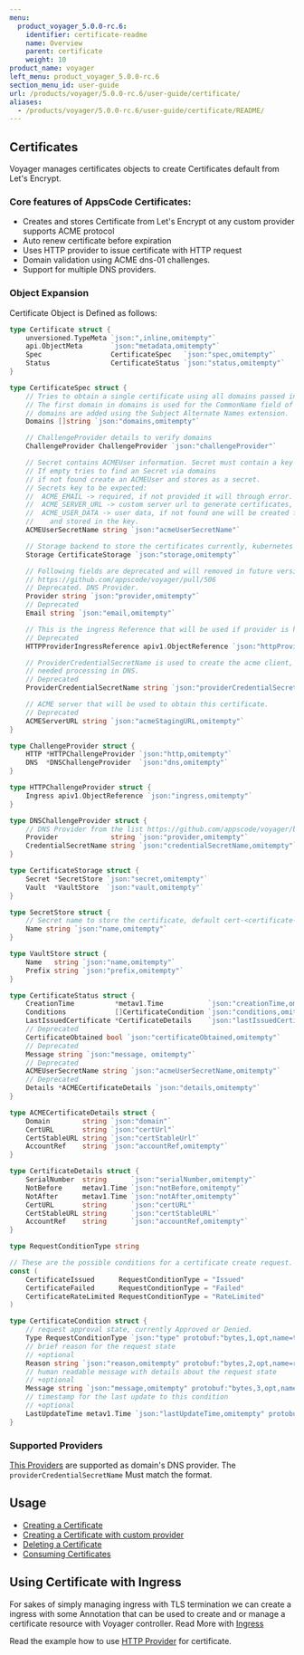 ```yaml
---
menu:
  product_voyager_5.0.0-rc.6:
    identifier: certificate-readme
    name: Overview
    parent: certificate
    weight: 10
product_name: voyager
left_menu: product_voyager_5.0.0-rc.6
section_menu_id: user-guide
url: /products/voyager/5.0.0-rc.6/user-guide/certificate/
aliases:
  - /products/voyager/5.0.0-rc.6/user-guide/certificate/README/
---
```


## Certificates
Voyager manages certificates objects to create Certificates default from Let's Encrypt.

### Core features of AppsCode Certificates:
  - Creates and stores Certificate from Let's Encrypt ot any custom provider supports ACME protocol
  - Auto renew certificate before expiration
  - Uses HTTP provider to issue certificate with HTTP request
  - Domain validation using ACME dns-01 challenges.
  - Support for multiple DNS providers.

### Object Expansion
Certificate Object is Defined as follows:

```go
type Certificate struct {
	unversioned.TypeMeta `json:",inline,omitempty"`
	api.ObjectMeta       `json:"metadata,omitempty"`
	Spec                 CertificateSpec   `json:"spec,omitempty"`
	Status               CertificateStatus `json:"status,omitempty"`
}

type CertificateSpec struct {
	// Tries to obtain a single certificate using all domains passed into Domains.
	// The first domain in domains is used for the CommonName field of the certificate, all other
	// domains are added using the Subject Alternate Names extension.
	Domains []string `json:"domains,omitempty"`

	// ChallengeProvider details to verify domains
	ChallengeProvider ChallengeProvider `json:"challengeProvider"`

	// Secret contains ACMEUser information. Secret must contain a key `email`
	// If empty tries to find an Secret via domains
	// if not found create an ACMEUser and stores as a secret.
	// Secrets key to be expected:
	//  ACME_EMAIL -> required, if not provided it will through error.
	//  ACME_SERVER_URL -> custom server url to generate certificates, default is lets encrypt.
	//  ACME_USER_DATA -> user data, if not found one will be created for the provided email,
	//    and stored in the key.
	ACMEUserSecretName string `json:"acmeUserSecretName"`

	// Storage backend to store the certificates currently, kubernetes secret and vault.
	Storage CertificateStorage `json:"storage,omitempty"`

	// Following fields are deprecated and will removed in future version.
	// https://github.com/appscode/voyager/pull/506
	// Deprecated. DNS Provider.
	Provider string `json:"provider,omitempty"`
	// Deprecated
	Email string `json:"email,omitempty"`

	// This is the ingress Reference that will be used if provider is http
	// Deprecated
	HTTPProviderIngressReference apiv1.ObjectReference `json:"httpProviderIngressReference,omitempty"`

	// ProviderCredentialSecretName is used to create the acme client, that will do
	// needed processing in DNS.
	// Deprecated
	ProviderCredentialSecretName string `json:"providerCredentialSecretName,omitempty"`

	// ACME server that will be used to obtain this certificate.
	// Deprecated
	ACMEServerURL string `json:"acmeStagingURL,omitempty"`
}

type ChallengeProvider struct {
	HTTP *HTTPChallengeProvider `json:"http,omitempty"`
	DNS  *DNSChallengeProvider  `json:"dns,omitempty"`
}

type HTTPChallengeProvider struct {
	Ingress apiv1.ObjectReference `json:"ingress,omitempty"`
}

type DNSChallengeProvider struct {
	// DNS Provider from the list https://github.com/appscode/voyager/blob/master/docs/user-guide/certificate/provider.md
	Provider             string `json:"provider,omitempty"`
	CredentialSecretName string `json:"credentialSecretName,omitempty"`
}

type CertificateStorage struct {
	Secret *SecretStore `json:"secret,omitempty"`
	Vault  *VaultStore  `json:"vault,omitempty"`
}

type SecretStore struct {
	// Secret name to store the certificate, default cert-<certificate-name>
	Name string `json:"name,omitempty"`
}

type VaultStore struct {
	Name   string `json:"name,omitempty"`
	Prefix string `json:"prefix,omitempty"`
}

type CertificateStatus struct {
	CreationTime          *metav1.Time           `json:"creationTime,omitempty"`
	Conditions            []CertificateCondition `json:"conditions,omitempty"`
	LastIssuedCertificate *CertificateDetails    `json:"lastIssuedCertificate,omitempty"`
	// Deprecated
	CertificateObtained bool `json:"certificateObtained,omitempty"`
	// Deprecated
	Message string `json:"message, omitempty"`
	// Deprecated
	ACMEUserSecretName string `json:"acmeUserSecretName,omitempty"`
	// Deprecated
	Details *ACMECertificateDetails `json:"details,omitempty"`
}

type ACMECertificateDetails struct {
	Domain        string `json:"domain"`
	CertURL       string `json:"certUrl"`
	CertStableURL string `json:"certStableUrl"`
	AccountRef    string `json:"accountRef,omitempty"`
}

type CertificateDetails struct {
	SerialNumber  string      `json:"serialNumber,omitempty"`
	NotBefore     metav1.Time `json:"notBefore,omitempty"`
	NotAfter      metav1.Time `json:"notAfter,omitempty"`
	CertURL       string      `json:"certURL"`
	CertStableURL string      `json:"certStableURL"`
	AccountRef    string      `json:"accountRef,omitempty"`
}

type RequestConditionType string

// These are the possible conditions for a certificate create request.
const (
	CertificateIssued      RequestConditionType = "Issued"
	CertificateFailed      RequestConditionType = "Failed"
	CertificateRateLimited RequestConditionType = "RateLimited"
)

type CertificateCondition struct {
	// request approval state, currently Approved or Denied.
	Type RequestConditionType `json:"type" protobuf:"bytes,1,opt,name=type,casttype=RequestConditionType"`
	// brief reason for the request state
	// +optional
	Reason string `json:"reason,omitempty" protobuf:"bytes,2,opt,name=reason"`
	// human readable message with details about the request state
	// +optional
	Message string `json:"message,omitempty" protobuf:"bytes,3,opt,name=message"`
	// timestamp for the last update to this condition
	// +optional
	LastUpdateTime metav1.Time `json:"lastUpdateTime,omitempty" protobuf:"bytes,4,opt,name=lastUpdateTime"`
}
```

### Supported Providers
[This Providers](provider.md) are supported as domain's DNS provider. The `providerCredentialSecretName` Must match the
format.

## Usage
- [Creating a Certificate](create.md)
- [Creating a Certificate with custom provider](create-with-custom-provider.md)
- [Deleting a Certificate](delete.md)
- [Consuming Certificates](consume.md)

## Using Certificate with Ingress

For sakes of simply managing ingress with TLS termination we can create a ingress with some Annotation that can be used
to create and or manage a certificate resource with Voyager controller. Read More with [Ingress](../ingress/tls.md)

Read the example how to use [HTTP Provider](/docs/user-guide/certificate/create.md#create-certificate-with-http-provider)
for certificate.

